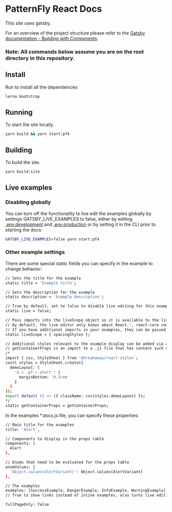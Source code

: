 # PatternFly React Docs
This site uses gatsby.

For an overview of the project structure please refer to the [Gatsby documentation - Building with Components](https://www.gatsbyjs.org/docs/building-with-components/).



### Note: All commands below assume you are on the root directory in this repository.
## Install
Run to install all the dependencies
```sh
lerna bootstrap
```

## Running
To start the site locally.
```sh
yarn build && yarn start:pf4
```

## Building
To build the site.
```sh
yarn build:site
```

## Live examples
### Disabling globally
You can turn off the functionality to live edit the examples globally by settings GATSBY_LIVE_EXAMPLES to false, either by editing [.env.development](./.env.development) and [.env.production](./.env.production) or by setting it in the CLI prior to starting the docs:
```sh
GATSBY_LIVE_EXAMPLES=false yarn start:pf4
```
### Other example settings
There are some special static fields you can specify in the example to change behavior:
```sh
// Sets the title for the example
static title = 'Example title';

// Sets the description for the example
static description = 'Example description';

// True by default, set to false to disable live editing for this example
static live = false;

// Pass imports into the liveScope object so it is available to the live editor.
// By default, the live editor only knows about React.*, react-core components, react-icons, and the react-styles css function
// If you have additional imports in your examples, they can be passed to the live editor scope like this:
static liveScope = { spacingStyles };

// Additional styles relevant to the example display can be added via a static field getContainerProps.
// getContainerProps is an import to a .js file that has content such as:
/*
import { css, StyleSheet } from '@breakaway/react-styles';
const styles = StyleSheet.create({
  demoLayout: {
    '& > .pf-c-alert': {
      marginBottom: '0.5rem'
    }
  }
});
export default () => ({ className: css(styles.demoLayout) });
*/
static getContainerProps = getContainerProps;

```
In the examples *.docs.js file, you can specify these properties:
```sh
// Main title for the examples
title: 'Alert',

// Components to display in the props table
components: {
  Alert
},

// Enums that need to be evaluated for the props table
enumValues: {
  'Object.values(AlertVariant)': Object.values(AlertVariant)
},

// The examples
examples: [SuccessExample, DangerExample, InfoExample, WarningExample],
// True to show links instead of inline examples, also turns live editing off

fullPageOnly: false
```
